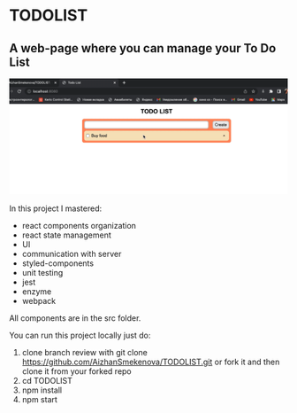 # TODOLIST
## A web-page where you can manage your To Do List
![gif](https://github.com/AizhanSmekenova/TODOLIST/blob/main/todolist.gif)


In this project I mastered:

* react components organization
* react state management
* UI
* communication with server
* styled-components
* unit testing
* jest
* enzyme
* webpack


All components are in the src folder.

You can run this project locally just do:

1. clone branch review with git clone https://github.com/AizhanSmekenova/TODOLIST.git or fork it and then clone it from your forked repo
2. cd TODOLIST
3. npm install
4. npm start
